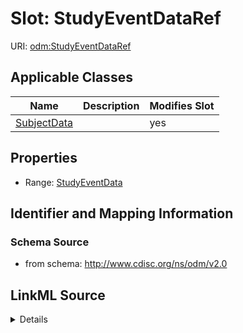 # Slot: StudyEventDataRef

URI: [odm:StudyEventDataRef](http://www.cdisc.org/ns/odm/v2.0/StudyEventDataRef)



<!-- no inheritance hierarchy -->




## Applicable Classes

| Name | Description | Modifies Slot |
| --- | --- | --- |
[SubjectData](SubjectData.md) |  |  yes  |







## Properties

* Range: [StudyEventData](StudyEventData.md)





## Identifier and Mapping Information







### Schema Source


* from schema: http://www.cdisc.org/ns/odm/v2.0




## LinkML Source

<details>
```yaml
name: StudyEventDataRef
from_schema: http://www.cdisc.org/ns/odm/v2.0
rank: 1000
alias: StudyEventDataRef
domain_of:
- SubjectData
range: StudyEventData

```
</details>